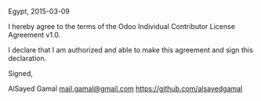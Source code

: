 Egypt, 2015-03-09

I hereby agree to the terms of the Odoo Individual Contributor License
Agreement v1.0.

I declare that I am authorized and able to make this agreement and sign this
declaration.

Signed,

AlSayed Gamal <mail.gamal@gmail.com> https://github.com/alsayedgamal
